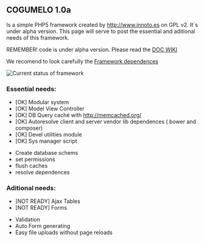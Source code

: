 ## COGUMELO 1.0a
Is a simple PHP5 framework created by <http://www.innoto.es> on GPL v2. It`s under alpha version. 
This page will serve to post the essential and aditional needs of this framework.

REMEMBER! code is under alpha version. Please read the [DOC WIKI](https://github.com/Innoto/cogumelo/wiki)


We recomend to look carefully the [Framework dependences](https://github.com/pablinhob/cogumelo/wiki/Overview#wiki-dependences)


![Current status of framework](https://cloud.githubusercontent.com/assets/4938295/4391631/0086f7aa-4407-11e4-8414-a8080f0e6339.png)

### Essential needs:
* [OK] Modular system 
* [OK] Model View Controller
* [OK] DB Query caché with <http://memcached.org/> 
* [OK] Autoresolve client and server vendor lib dependences ( bower and composer)
* [OK] Devel utilities module
* [OK] Sys manager script 
 - Create database schems
 - set permissions 
 - flush caches
 - resolve dependences

### Aditional needs:
* [NOT READY] Ajax Tables
* [NOT READY] Forms
 - Validation 
 - Auto Form generating
 - Easy file uploads without page reloads


